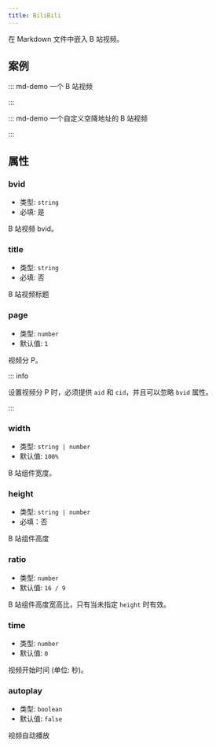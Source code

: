 ```yaml
---
title: BiliBili
---
```


在 Markdown 文件中嵌入 B 站视频。

<!-- more -->

## 案例

::: md-demo 一个 B 站视频

<BiliBili bvid="BV1kt411o7C3" />

:::

::: md-demo 一个自定义空降地址的 B 站视频

<BiliBili aid="34304064" cid="109293122" ratio="9:16" time="60" page="2" />

:::

## 属性

### bvid

- 类型: `string`
- 必填: 是

B 站视频 bvid。

### title

- 类型: `string`
- 必填: 否

B 站视频标题

### page

- 类型: `number`
- 默认值: `1`

视频分 P。

::: info

设置视频分 P 时，必须提供 `aid` 和 `cid`，并且可以忽略 `bvid` 属性。

:::

### width

- 类型: `string | number`
- 默认值: `100%`

B 站组件宽度。

### height

- 类型: `string | number`
- 必填：否

B 站组件高度

### ratio

- 类型: `number`
- 默认值: `16 / 9`

B 站组件高度宽高比，只有当未指定 `height` 时有效。

### time

- 类型: `number`
- 默认值: `0`

视频开始时间 (单位: 秒)。

### autoplay

- 类型: `boolean`
- 默认值: `false`

视频自动播放
